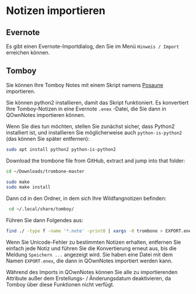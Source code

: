 # Notizen importieren

## Evernote

Es gibt einen Evernote-Importdialog, den Sie im Menü ` Hinweis / Import ` erreichen können.

## Tomboy

Sie können Ihre Tomboy Notes mit einem Skript namens [ Posaune ](https://github.com/samba/trombone) importieren.

Sie können python2 installieren, damit das Skript funktioniert. Es konvertiert Ihre Tomboy-Notizen in eine Evernote ` .enex ` -Datei, die Sie dann in QOwnNotes importieren können.

Wenn Sie dies tun möchten, stellen Sie zunächst sicher, dass Python2 installiert ist, und installieren Sie möglicherweise auch ` python-is-python2 ` (das können Sie später entfernen):

```bash
sudo apt install python2 python-is-python2
```

Download the trombone file from GitHub, extract and jump into that folder:

```bash
cd ~/Downloads/trombone-master

sudo make
sudo make install
```

Dann cd in den Ordner, in dem sich Ihre Wildfangnotizen befinden:

```bash
 cd ~/.local/share/tomboy/
```

Führen Sie dann Folgendes aus:

```bash
find ./ -type f -name '*.note' -print0 | xargs -0 trombone > EXPORT.enex
```

Wenn Sie Unicode-Fehler zu bestimmten Notizen erhalten, entfernen Sie einfach jede Notiz und führen Sie die Konvertierung erneut aus, bis die Meldung ` Speichern ... ` angezeigt wird. Sie haben eine Datei mit dem Namen ` EXPORT.enex `, die dann in QOwnNotes importiert werden kann.

Während des Imports in QOwnNotes können Sie alle zu importierenden Attribute außer dem Erstellungs- / Änderungsdatum deaktivieren, da Tomboy über diese Funktionen nicht verfügt.
